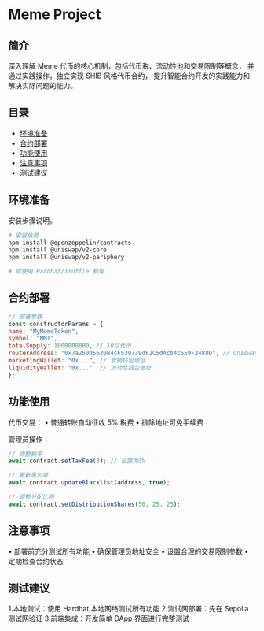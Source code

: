 # Meme Project

## 简介
深入理解 Meme 代币的核心机制，包括代币税、流动性池和交易限制等概念，
并通过实践操作，独立实现 SHIB 风格代币合约，
提升智能合约开发的实践能力和解决实际问题的能力。

## 目录
- [环境准备](#环境准备)
- [合约部署](#合约部署)
- [功能使用](#功能使用)
- [注意事项](#注意事项)
- [测试建议](#测试建议)

## 环境准备
安装步骤说明。

```bash
# 安装依赖
npm install @openzeppelin/contracts
npm install @uniswap/v2-core
npm install @uniswap/v2-periphery

# 或使用 Hardhat/Truffle 框架
```

## 合约部署

```JavaScript
// 部署参数
const constructorParams = {
name: "MyMemeToken",
symbol: "MMT",
totalSupply: 1000000000, // 10亿代币
routerAddress: "0x7a250d5630B4cF539739dF2C5dAcb4c659F2488D", // Uniswap V2 Router
marketingWallet: "0x...", // 营销钱包地址
liquidityWallet: "0x..."  // 流动性钱包地址
};
```
## 功能使用
代币交易：
• 普通转账自动征收 5% 税费
• 排除地址可免手续费

管理员操作：
```JavaScript
// 调整税率
await contract.setTaxFee(3); // 设置为3%

// 更新黑名单
await contract.updateBlacklist(address, true);

// 调整分配比例
await contract.setDistributionShares(50, 25, 25);
```
## 注意事项
• 部署前充分测试所有功能
• 确保管理员地址安全
• 设置合理的交易限制参数
• 定期检查合约状态

## 测试建议
1.本地测试：使用 Hardhat 本地网络测试所有功能
2.测试网部署：先在 Sepolia 测试网验证
3.前端集成：开发简单 DApp 界面进行完整测试

